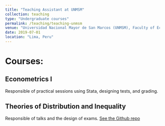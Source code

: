 ```yaml
---
title: "Teaching Assistant at UNMSM"
collection: teaching
type: "Undergraduate courses"
permalink: /teaching/teaching-unmsm
venue: "Universidad Nacional Mayor de San Marcos (UNMSM), Faculty of Economic Science"
date: 2019-07-01
location: "Lima, Peru"
---
```


# Courses:
## Econometrics I
Responsible of practical sessions using Stata, designing tests, and grading.

## Theories of Distribution and Inequality
Responsible of talks and the design of exams.
[See the Github repo](https://github.com/rmcondor/Theories-of-Distribution-and-Inequality-Course)